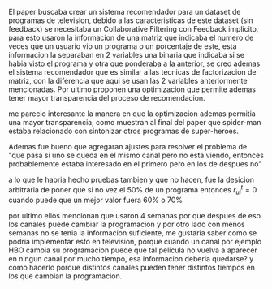 El paper buscaba crear un sistema recomendador para un dataset de programas de television, debido a las caracteristicas de este dataset (sin feedback) se necesitaba un Collaborative Filtering con Feedback implicito, para esto usaron la informacion de una matriz que indicaba el numero de veces que un usuario vio un programa o un porcentaje de este, esta informacion la separaban en 2 variables una binaria que indicaba si se habia visto el programa y otra que ponderaba a la anterior, se creo ademas el sistema recomendador que es similar a las tecnicas de factorizacion de matriz, con la diferencia que aqui se usan las 2 variables anteriormente mencionadas. Por ultimo proponen una optimizacion que permite ademas tener mayor transparencia del proceso de recomendacion.

me parecio interesante la manera en que la optimizacion ademas permitia una mayor transparencia, como muestran al final del paper que spider-man estaba relacionado con sintonizar otros programas de super-heroes.

Ademas fue bueno que agregaran ajustes para resolver el problema de "que pasa si uno se queda en el mismo canal pero no esta viendo, entonces probablemente estaba interesado en el primero pero en los de despues no"

a lo que le habria hecho pruebas tambien y que no hacen, fue la desicion arbitraria de poner que si no vez el 50% de un programa entonces $r_{ui}^{t}=0$ cuando puede que un mejor valor fuera 60% o 70%

por ultimo ellos mencionan que usaron 4 semanas por que despues de eso los canales puede cambiar la programacion y por otro lado con menos semanas no se tenia la informacion suficiente, me gustaria saber como se podria implementar esto en television, porque cuando un canal por ejemplo HBO cambia su programacion puede que tal pelicula no vuelva a aparecer en ningun canal por mucho tiempo, esa informacion deberia quedarse? y como hacerlo porque distintos canales pueden tener distintos tiempos en los que cambian la programacion.

